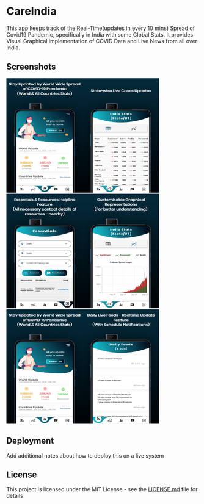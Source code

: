 # CareIndia

This app keeps track of the Real-Time(updates in every 10 mins) Spread of Covid19 Pandemic, specifically in India with some Global Stats. It provides Visual Graphical implementation of COVID Data and Live News from all over India.

## Screenshots
<img src="Screenshots/tia1166813629.png" height="300" width="200"><img src="Screenshots/tia1620771702.png" height="300" width="200"><img src="Screenshots/tia1682729890.png" height="300" width="200"><img src="Screenshots/tia1980716158.png" height="300" width="200"><img src="Screenshots/tia1166813629.png" height="300" width="200"><img src="Screenshots/tia757740049.png" height="300" width="200">

## Deployment

Add additional notes about how to deploy this on a live system

## License

This project is licensed under the MIT License - see the [LICENSE.md](LICENSE.md) file for details

